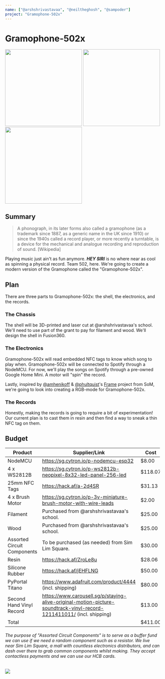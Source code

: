 ```yaml
---
name: ["@arshshrivastavaa", "@neiltheghosh", "@sampoder"]
project: "Gramophone-502x"
---
```


# Gramophone-502x

<img src="https://cloud-5rpharc1n-hack-club-bot.vercel.app/0download__4_.jpeg" width="250px" /> <img src="https://cloud-5rpharc1n-hack-club-bot.vercel.app/1download__3_.jpeg" width="250px" /> <img src="https://cloud-5rpharc1n-hack-club-bot.vercel.app/2download__5_.jpeg" width="250px" />

## Summary

> A phonograph, in its later forms also called a gramophone (as a trademark since 1887, as a generic name in the UK since 1910) or since the 1940s called a record player, or more recently a turntable, is a device for the mechanical and analogue recording and reproduction of sound. [Wikipedia]

Playing music just ain't as fun anymore. _**HEY SIRI**_ is no where near as cool as spinning a physical record. Team 502, here. We're going to create a modern version of the Gramophone called the "Gramophone-502x".

## Plan

There are three parts to Gramophone-502x: the shell, the electronics, and the records.

### The Chassis

The shell will be 3D-printed and laser cut at @arshshrivastavaa's school. We'll need to use part of the grant to pay for filament and wood. We'll design the shell in Fusion360.

### The Electronics

Gramophone-502x will read embedded NFC tags to know which song to play when. Gramophone-502x will be connected to Spotify through a NodeMCU. For now, we'll play the songs on Spotify through a pre-owned Google Home Mini. A motor will "spin" the record. 

Lastly, inspired by [@amhenikoff](https://github.com/amhenikoff) & [@phultquist](https://github.com/phultquist)'s [Frame](https://github.com/phultquist/frame) project from SoM, we're going to look into creating a RGB-mode for Gramophone-502x.

### The Records

Honestly, making the records is going to require a bit of experimentation! Our current plan is to cast them in resin and then find a way to sneak a thin NFC tag on them.

## Budget

| Product         | Supplier/Link                                                   | Cost    |
| --------------- | -------------------------------------                           | ------- |
| NodeMCU         | https://sg.cytron.io/p-nodemcu-esp32                            | $8.00   |
| 4 x WS2812B     | https://sg.cytron.io/p-ws2812b-neopixel-8x32-led-panel-256-led  | $118.07 |
| 25mm NFC Tags   | https://hack.af/a-2d4SR                                         | $31.13  |
| 4 x Brush Motor | https://sg.cytron.io/p-3v-miniature-brush-motor-with-wire-leads | $2.00   |
| Filament        | Purchased from @arshshrivastavaa's school.                      | $25.00  |
| Wood            | Purchased from @arshshrivastavaa's school.                      | $25.00  |
| Assorted Circuit Components | To be purchased (as needed) from Sim Lim Square.    | $30.00  |
| Resin           | https://hack.af/ZroLe8u                                         | $28.06  |
| Silicone Rubber | https://hack.af/jEHFLNG                                         | $50.00  |
| PyPortal Titano | https://www.adafruit.com/product/4444 (incl. shipping)          | $80.00  |
| Second Hand Vinyl Record | https://www.carousell.sg/p/staying-alive-original-motion-picture-soundtrack-vinyl-record-1211411011/ (incl. shipping)          | $13.00 |
| Total           |                                                                 | $411.00 |

###### The purpose of "Assorted Circuit Components" is to serve as a buffer fund we can use if we need a random component such as a resistor. We live near Sim Lim Square, a mall with countless electronics distributors, and can dash over there to grab common components whilst making. They accept contactless payments and we can use our HCB cards.

![](https://cloud-2ilchhefm-hack-club-bot.vercel.app/04psubjgaknc11.jpg)
